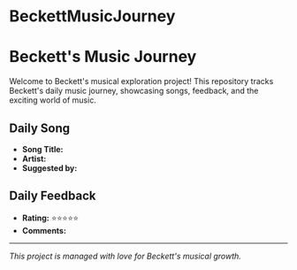 # BeckettMusicJourney
# Beckett's Music Journey

Welcome to Beckett's musical exploration project! This repository tracks Beckett's daily music journey, showcasing songs, feedback, and the exciting world of music.

## Daily Song
- **Song Title:** 
- **Artist:** 
- **Suggested by:** 

## Daily Feedback
- **Rating:** ⭐⭐⭐⭐⭐
- **Comments:** 

---

*This project is managed with love for Beckett's musical growth.*
